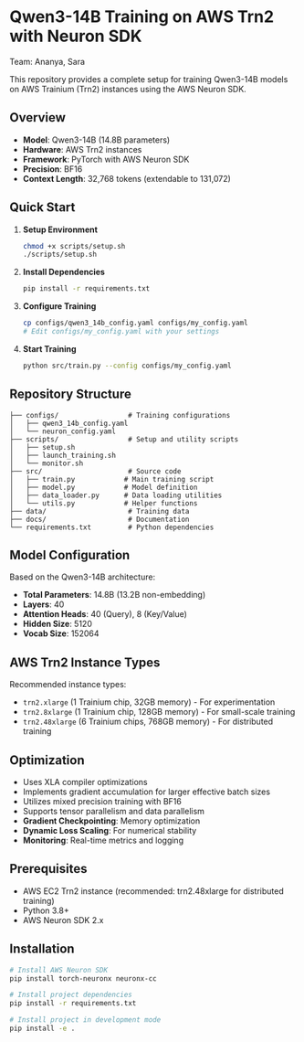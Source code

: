 # Qwen3-14B Training on AWS Trn2 with Neuron SDK

Team: Ananya, Sara

This repository provides a complete setup for training Qwen3-14B models on AWS Trainium (Trn2) instances using the AWS Neuron SDK.

## Overview

- **Model**: Qwen3-14B (14.8B parameters)
- **Hardware**: AWS Trn2 instances
- **Framework**: PyTorch with AWS Neuron SDK
- **Precision**: BF16
- **Context Length**: 32,768 tokens (extendable to 131,072)

## Quick Start

1. **Setup Environment**
   ```bash
   chmod +x scripts/setup.sh
   ./scripts/setup.sh
   ```

2. **Install Dependencies**
   ```bash
   pip install -r requirements.txt
   ```

3. **Configure Training**
   ```bash
   cp configs/qwen3_14b_config.yaml configs/my_config.yaml
   # Edit configs/my_config.yaml with your settings
   ```

4. **Start Training**
   ```bash
   python src/train.py --config configs/my_config.yaml
   ```

## Repository Structure

```
├── configs/                 # Training configurations
│   ├── qwen3_14b_config.yaml
│   └── neuron_config.yaml
├── scripts/                 # Setup and utility scripts
│   ├── setup.sh
│   ├── launch_training.sh
│   └── monitor.sh
├── src/                     # Source code
│   ├── train.py            # Main training script
│   ├── model.py            # Model definition
│   ├── data_loader.py      # Data loading utilities
│   └── utils.py            # Helper functions
├── data/                    # Training data
├── docs/                    # Documentation
└── requirements.txt         # Python dependencies
```

## Model Configuration

Based on the Qwen3-14B architecture:
- **Total Parameters**: 14.8B (13.2B non-embedding)
- **Layers**: 40
- **Attention Heads**: 40 (Query), 8 (Key/Value)
- **Hidden Size**: 5120
- **Vocab Size**: 152064

## AWS Trn2 Instance Types

Recommended instance types:
- `trn2.xlarge` (1 Trainium chip, 32GB memory) - For experimentation
- `trn2.8xlarge` (1 Trainium chip, 128GB memory) - For small-scale training
- `trn2.48xlarge` (6 Trainium chips, 768GB memory) - For distributed training

## Optimization
- Uses XLA compiler optimizations
- Implements gradient accumulation for larger effective batch sizes
- Utilizes mixed precision training with BF16
- Supports tensor parallelism and data parallelism
- **Gradient Checkpointing**: Memory optimization
- **Dynamic Loss Scaling**: For numerical stability
- **Monitoring**: Real-time metrics and logging

## Prerequisites

- AWS EC2 Trn2 instance (recommended: trn2.48xlarge for distributed training)
- Python 3.8+
- AWS Neuron SDK 2.x

## Installation
```bash
# Install AWS Neuron SDK
pip install torch-neuronx neuronx-cc

# Install project dependencies
pip install -r requirements.txt

# Install project in development mode
pip install -e .